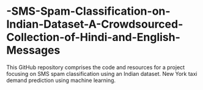 # -SMS-Spam-Classification-on-Indian-Dataset-A-Crowdsourced-Collection-of-Hindi-and-English-Messages
This GitHub repository comprises the code and resources for a project focusing on SMS spam classification using an Indian dataset. New York taxi demand prediction using machine learning.
